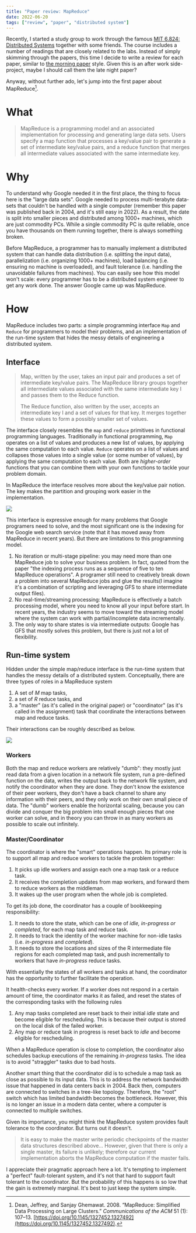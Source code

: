 ```yaml
---
title: "Paper review: MapReduce"
date: 2022-06-20
tags: ["review", "paper", "distributed system"]
---
```


Recently, I started a study group to work through the famous [MIT 6.824: Distributed Systems](https://pdos.csail.mit.edu/6.824/schedule.html) together with some friends. The course includes a number of readings that are closely related to the labs. Instead of simply skimming through the papers, this time I decide to write a review for each paper, similar to  [the morning paper](https://blog.acolyer.org/) style. Given this is an after work side-project, maybe I should call them the late night paper?

<!--more-->

Anyway, without further ado, let's jump into the first paper about MapReduce[^1].

# What

> MapReduce is a programming model and an associated implementation for processing and generating large data sets. Users specify a map function that processes a key/value pair to generate a set of intermediate key/value pairs, and a reduce function that merges all intermediate values associated with the same intermediate key.

# Why

To understand why Google needed it in the first place, the thing to focus here is the "large data sets". Google needed to process multi-terabyte data-sets that couldn't be handled with a single computer (remember this paper was published back in 2004, and it's still easy in 2022). As a result, the date is split into smaller pieces and distributed among 1000+ machines, which are just commodity PCs. While a single commodity PC is quite reliable, once you have thousands on them running together, there is always something broken.

Before MapReduce, a programmer has to manually implement a distributed system that can handle data distribution (i.e. splitting the input data), parallelization (i.e. organizing 1000+ machines), load balancing (i.e. ensuring no machine is overloaded), and fault tolerance (i.e. handling the unavoidable failures from machines). You can easily see how this model won't scale: every programmer has to be a distributed system engineer to get any work done. The answer Google came up was MapReduce.
# How
MapReduce includes two parts: a simple programming interface `Map` and `Reduce` for programmers to model their problems, and an implementation of the run-time system that hides the messy details of engineering a distributed system.
## Interface

> Map, written by the user, takes an input pair and produces a set of intermediate key/value pairs. The MapReduce library groups together all intermediate values associated with the same intermediate key I and passes them to the Reduce function.
>
> The Reduce function, also written by the user, accepts an intermediate key I and a set of values for that key. It merges together these values to form a possibly smaller set of values.

The interface closely resembles the `map` and `reduce` primitives in functional programming languages.  Traditionally in functional programming, `Map` operates on a list of values and produces a new list of values, by applying the same computation to each value. `Reduce` operates on a list of values and collapses those values into a single value (or some number of values), by applying the same computation to each value. Both are _higher-order_ functions that you can combine them with your own functions to tackle your problem domain.

In MapReduce the interface resolves more about the key/value pair notion. The key makes the partition and grouping work easier in the implementation.

![](./mapreduce-1.png)

This interface is expressive enough for many problems that Google programers need to solve, and the most significant one is the indexing for the Google web search service (note that it has moved away from MapReduce in recent years). But there are limitations to this programming model.
1. No iteration or multi-stage pipeline: you may need more than one MapReduce job to solve your business problem. In fact, quoted from the paper "the indexing process runs as a sequence of five to ten MapReduce operations". A programer still need to creatively break down a problem into several MapReduce jobs and glue the results(I imagine it's a combination of scripting and leveraging GFS to share intermediate output files).
2. No real-time/streaming processing: MapReduce is effectively a batch processing model, where you need to know all your input before start. In recent years, the industry seems to move toward the streaming model where the system can work with partial/incomplete data incrementally.
3. The only way to share states is via intermediate outputs: Google has GFS that mostly solves this problem, but there is just not a lot of flexibility.

## Run-time system

Hidden under the simple map/reduce interface is the run-time system that handles the messy details of a distributed system. Conceptually, there are three types of roles in a MapReduce system
1. A set of _M_ map tasks,
2. a set of _R_ reduce tasks, and
3. a "master" (as it's called in the original paper) or "coordinator" (as it's called in the assignment) task that coordinate the interactions between map and reduce tasks.

Their interactions can be roughly described as below.

![](./mapreduce-2.png)

### Workers

Both the map and reduce workers are relatively "dumb": they mostly just read data from a given location in a network file system, run a pre-defined function on the data, writes the output back to the network file system, and notify the coordinator when they are done. They don't know the existence of their peer workers, they don't have a back channel to share any information with their peers, and they only work on their own small piece of data. The "dumb" workers enable the horizontal scaling, because you can divide and conquer the big problem into small enough pieces that one worker can solve, and in theory you can throw in as many workers as possible to scale out infinitely.

### Master/Coordinator

The coordinator is where the "smart" operations happen. Its primary role is to support all map and reduce workers to tackle the problem together:
1. It picks up idle workers and assign each one a map task or a reduce task.
2. It receives the completion updates from map workers, and forward them to reduce workers as the middleman.
3. It wakes up the user program when the whole job is completed.

To get its job done, the coordinator has a couple of bookkeeping responsibility:
1. It needs to store the state, which can be one of _idle, in-progress or completed_, for each map task and reduce task.
2. It needs to track the identity of the worker machine for non-idle tasks (i.e. _in-progress_ and _completed_).
3. It needs to store the locations and sizes of the R intermediate file regions for each completed map task, and push incrementally to workers that have _in-progress_ reduce tasks.

With essentially the states of all workers and tasks at hand, the coordinator has the opportunity to further facilitate the operation.

It health-checks every worker. If a worker does not respond in a certain amount of time, the coordinator marks it as failed, and reset the states of the corresponding tasks with the following rules
1. Any map tasks completed are reset back to their initial _idle_ state and become eligible for rescheduling. This is because their output is stored on the local disk of the failed worker.
2. Any map or reduce task in progress is reset back to _idle_ and become eligible for rescheduling.

When a MapReduce operation is close to completion, the coordinator also schedules backup executions of the remaining _in-progress_ tasks. The idea is to avoid "straggler" tasks due to bad hosts.

Another smart thing that the coordinator did is to schedule a map task as close as possible to its input data. This is to address the network bandwidth issue that happened in data centers back in 2004. Back then, computers are connected to switches in a tree-like topology. Therefore, the "root" switch which has limited bandwidth becomes the bottleneck. However, this is no longer an issue in a modern data center, where a computer is connected to multiple switches.

Given its importance, you might think the MapReduce system provides fault tolerance to the coordinator. But turns out it doesn't.

> It is easy to make the master write periodic checkpoints of the master data structures described above... However, given that there is only a single master, its failure is unlikely; therefore our current implementation aborts the MapReduce computation if the master fails.

I appreciate their pragmatic approach here a lot. It's tempting to implement a "perfect" fault-tolerant system, and it's not that hard to support fault tolerant to the coordinator. But the probability of this happens is so low that the gain is extremely marginal. It's best to just keep the system simple.

[^1]: Dean, Jeffrey, and Sanjay Ghemawat. 2008. “MapReduce: Simplified Data Processing on Large Clusters.” _Communications of the ACM_ 51 (1): 107–13. [https://doi.org/10.1145/1327452.1327492](https://doi.org/10.1145/1327452.1327492).
